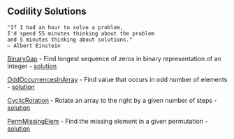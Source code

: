 ## Codility Solutions
```
"If I had an hour to solve a problem,
I'd spend 55 minutes thinking about the problem
and 5 minutes thinking about solutions."
― Albert Einstein
```
[BinaryGap](https://codility.com/programmers/lessons/1-iterations/binary_gap/) - Find longest sequence of zeros in binary representation of an integer - [solution](./binarygap.cpp)

[OddOccurrencesInArray](https://codility.com/programmers/lessons/2-arrays/odd_occurrences_in_array/) - Find value that occurs in odd number of elements - [solution](./oddOccurrencesInArray.cpp)

[CyclicRotation](https://codility.com/programmers/lessons/2-arrays/cyclic_rotation/) - Rotate an array to the right by a given number of steps - [solution](./cyclicRotation.cpp)

[PermMissingElem](https://codility.com/programmers/lessons/3-time_complexity/perm_missing_elem/) - Find the missing element in a given permutation - [solution](./permMissingElem.cpp)